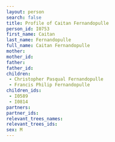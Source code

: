 ```yaml
---
layout: person
search: false
title: Profile of Caitan Fernandopulle
person_id: I0753
first_name: Caitan
last_name: Fernandopulle
full_name: Caitan Fernandopulle
mother: 
mother_id: 
father: 
father_id: 
children:
 - Christopher Pasqual Fernandopulle
 - Francis Philip Fernandopulle
children_ids:
 - I0589
 - I0814
partners:
partner_ids:
relevant_trees_names:
relevant_trees_ids:
sex: M
---
```


